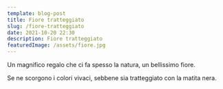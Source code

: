 ```yaml
---
template: blog-post
title: Fiore tratteggiato
slug: /fiore-tratteggiato
date: 2021-10-20 22:30
description: Fiore tratteggiato
featuredImage: /assets/fiore.jpg
---
```


Un magnifico regalo che ci fa spesso la natura, un bellissimo fiore.

Se ne scorgono i colori vivaci, sebbene sia tratteggiato con la matita nera.